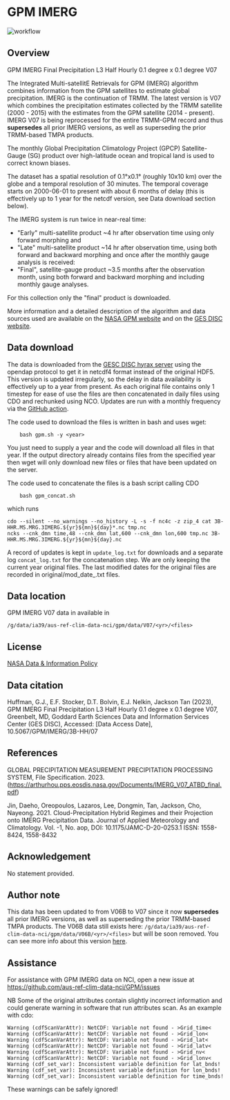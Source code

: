 # GPM IMERG

![workflow](https://github.com/aus-ref-clim-data-nci/GPM/actions/workflows/V07_dl.yml/badge.svg)

## Overview

GPM IMERG Final Precipitation L3 Half Hourly 0.1 degree x 0.1 degree V07

The Integrated Multi-satellitE Retrievals for GPM (IMERG) algorithm combines information from the GPM satellites to estimate global precipitation. IMERG is the continuation of TRMM. The latest version is V07 which combines the precipitation estimates collected by the TRMM satellite (2000 - 2015) with the estimates from the GPM satellite (2014 - present). IMERG V07 is being reprocessed for the entire TRMM-GPM record and thus **supersedes** all prior IMERG versions, as well as superseding the prior TRMM-based TMPA products.

The monthly Global Precipitation Climatology Project (GPCP) Satellite-Gauge (SG) product over high-latitude ocean and tropical land is used to correct known biases.

The dataset has a spatial resolution of 0.1°x0.1° (roughly 10x10 km) over the globe and a temporal resolution of 30 minutes. The temporal coverage starts on 2000-06-01 to present with about 6 months of delay (this is effectively up to 1 year for the netcdf version, see Data download section below).

The IMERG system is run twice in near-real time:

* "Early" multi-satellite product ~4 hr after observation time using only forward morphing and
* "Late" multi-satellite product ~14 hr after observation time, using both forward and backward morphing
and once after the monthly gauge analysis is received:
* "Final", satellite-gauge product ~3.5 months after the observation month, using both forward and backward morphing and including monthly gauge analyses.

For this collection only the "final" product is downloaded. 

More information and a detailed description of the algorithm and data sources used are available on the [NASA GPM website](https://gpm.nasa.gov/data/imerg) and on the [GES DISC website](https://disc.gsfc.nasa.gov/datasets/GPM_3IMERGHH_07/summary).

## Data download

The data is downloaded from the [GESC DISC hyrax server](https://gpm1.gesdisc.eosdis.nasa.gov/opendap/GPM_L3/GPM_3IMERGHH.07/) using the opendap protocol to get it in netcdf4 format instead of the original HDF5. This version is updated irregularly, so the delay in data availability is effectively up to a year from present.
As each original file contains only 1 timestep for ease of use the files are then concatenated in daily files using CDO and rechunked using NCO.
Updates are run with a monthly frequency via the [GitHub action](https://github.com/aus-ref-clim-data-nci/GPM/actions/workflows/V07_dl.yml).

The code used to download the files is written in bash and uses wget:
```{code}
    bash gpm.sh -y <year>
```
You just need to supply a year and the code will download all files in that year. If the output directory already contains files from the specified year then wget will only download new files or files that have been updated on the server.

The code used to concatenate the files is a bash script calling CDO
```{code}
    bash gpm_concat.sh
```
which runs
```{code}
cdo --silent --no_warnings --no_history -L -s -f nc4c -z zip_4 cat 3B-HHR.MS.MRG.3IMERG.${yr}${mn}${day}*.nc tmp.nc
ncks --cnk_dmn time,48 --cnk_dmn lat,600 --cnk_dmn lon,600 tmp.nc 3B-HHR.MS.MRG.3IMERG.${yr}${mn}${day}.nc 
```

A record of updates is kept in `update_log.txt` for downloads and a separate log `concat_log.txt` for the concatenation step.
We are only keeping the current year original files. The last modified dates for the original files are recorded in original/mod_date_<year>.txt files.

## Data location

GPM IMERG V07 data in available in

```
/g/data/ia39/aus-ref-clim-data-nci/gpm/data/V07/<yr>/<files>
```

## License

[NASA Data & Information Policy](https://science.nasa.gov/earth-science/earth-science-data/data-information-policy/)

## Data citation

Huffman, G.J., E.F. Stocker, D.T. Bolvin, E.J. Nelkin, Jackson Tan (2023), GPM IMERG Final Precipitation L3 Half Hourly 0.1 degree x 0.1 degree V07, Greenbelt, MD, Goddard Earth Sciences Data and Information Services Center (GES DISC), Accessed: [Data Access Date], 10.5067/GPM/IMERG/3B-HH/07

## References

GLOBAL PRECIPITATION MEASUREMENT PRECIPITATION PROCESSING SYSTEM, File Specification. 2023. (https://arthurhou.pps.eosdis.nasa.gov/Documents/IMERG_V07_ATBD_final.pdf)

Jin, Daeho, Oreopoulos, Lazaros, Lee, Dongmin, Tan, Jackson, Cho, Nayeong. 2021.  Cloud-Precipitation Hybrid Regimes and their Projection onto IMERG Precipitation Data. Journal of Applied Meteorology and Climatology. Vol. -1, No. aop, DOI: 10.1175/JAMC-D-20-0253.1  ISSN: 1558-8424, 1558-8432  

## Acknowledgement

No statement provided.

## Author note
This data has been updated to from V06B to V07 since it now **supersedes** all prior IMERG versions, as well as superseding the prior TRMM-based TMPA products. The V06B data still exists here: ```/g/data/ia39/aus-ref-clim-data-nci/gpm/data/V06B/<yr>/<files>``` but will be soon removed. You can see more info about this version [here](https://disc.gsfc.nasa.gov/datasets/GPM_3IMERGHH_06/summary).


## Assistance

For assistance with GPM IMERG data on NCI, open a new issue at https://github.com/aus-ref-clim-data-nci/GPM/issues

NB Some of the original attributes contain slightly incorrect information and could generate warning in software that run attributes scan. As an example with cdo:

```
Warning (cdfScanVarAttr): NetCDF: Variable not found - >Grid_time<
Warning (cdfScanVarAttr): NetCDF: Variable not found - >Grid_lon<
Warning (cdfScanVarAttr): NetCDF: Variable not found - >Grid_lat<
Warning (cdfScanVarAttr): NetCDF: Variable not found - >Grid_latv<
Warning (cdfScanVarAttr): NetCDF: Variable not found - >Grid_nv<
Warning (cdfScanVarAttr): NetCDF: Variable not found - >Grid_lonv<
Warning (cdf_set_var): Inconsistent variable definition for lat_bnds!
Warning (cdf_set_var): Inconsistent variable definition for lon_bnds!
Warning (cdf_set_var): Inconsistent variable definition for time_bnds!
```
                                                                          
These warnings can be safely ignored!


